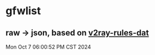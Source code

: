 # gfwlist
## raw -> json, based on [v2ray-rules-dat](https://github.com/Loyalsoldier/v2ray-rules-dat)
Mon Oct  7 06:00:52 PM CST 2024

